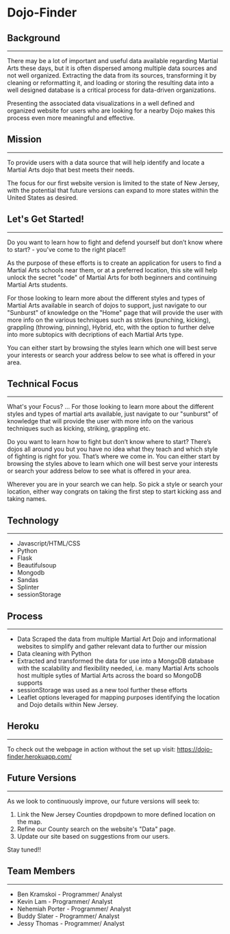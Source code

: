 # Dojo-Finder


## Background

---
There may be a lot of important and useful data available regarding Martial Arts these days, but it is often dispersed among multiple data sources and not well organized. Extracting the data from its sources, transforming it by cleaning or reformatting it, and loading or storing the resulting data into a well designed database is a critical process for data-driven organizations. 

Presenting the associated data visualizations in a well defined and organized website for users who are looking for a nearby Dojo makes this process even more meaningful and effective. 

## Mission

---

To provide users with a data source that will help identify and locate a Martial Arts dojo that best meets their needs. 

The focus for our first website version is limited to the state of New Jersey, with the potential that future versions can expand to more states within the United States as desired. 

## Let's Get Started! 

---

Do you want to learn how to fight and defend yourself but don’t know where to start? - you've come to the right place!! 

As the purpose of these efforts is to create an application for users to find a Martial Arts schools near them, or at a preferred location, this site will help unlock the secret "code" of Martial Arts for both beginners and continuing Martial Arts students.

For those looking to learn more about the different styles and types of Martial Arts available in search of dojos to support, just navigate to our "Sunburst" of knowledge on the "Home" page that will provide the user with more info on the various techniques such as strikes (punching, kicking),  grappling (throwing, pinning), Hybrid, etc, with the option to further delve into more subtopics with decriptions of each Martial Arts type. 

You can either start by browsing the styles learn which one will best serve your interests or search your address below to see what is offered in your area.

## Technical Focus

---

What's your Focus? ... For those looking to learn more about the different styles and types of martial arts available, just navigate to our "sunburst" of knowledge that will provide the user with more info on the various techniques such as kicking, striking, grappling etc. 

Do you want to learn how to fight but don’t know where to start? There’s dojos all around you but you have no idea what they teach and which style of fighting is right for you. That’s where we come in. You can either start by browsing the styles above to learn which one will best serve your interests or search your address below to see what is offered in your area.</p>
    <p>Wherever you are in your search we can help. So pick a style or search your location, either way congrats on taking the first step to start kicking ass and taking names.</p>

## Technology

---

* Javascript/HTML/CSS
* Python
* Flask
* Beautifulsoup
* Mongodb
* Sandas
* Splinter
* sessionStorage

## Process

---
* Data Scraped the data from multiple Martial Art Dojo and informational websites to simplify and gather relevant data to further our mission
* Data cleaning with Python
* Extracted and transformed the data for use into a  MongoDB database with the scalability and flexibility needed, i.e. many Martial Arts schools host multiple sytles of Martial Arts across the board so MongoDB supports
* sessionStorage was used as a new tool further these efforts
* Leaflet options leveraged for mapping purposes identifying the location and Dojo details within New Jersey. 



## Heroku

---
To check out the webpage in action without the set up visit: https://dojo-finder.herokuapp.com/

## Future Versions

---

As we look to continuously improve, our future versions will seek to: 
1. Link the New Jersey Counties dropdpown to more defined location on the map.
2. Refine our County search on the website's "Data" page. 
3. Update our site based on suggestions from our users. 

Stay tuned!! 

## Team Members

---

* Ben Kramskoi - Programmer/ Analyst
* Kevin Lam - Programmer/ Analyst
* Nehemiah Porter - Programmer/ Analyst
* Buddy Slater - Programmer/ Analyst
* Jessy Thomas - Programmer/ Analyst

